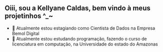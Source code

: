 ## Oiii, sou a Kellyane Caldas, bem vindo à meus projetinhos ^_~

- 🔭 Atualmente estou estagiando como Cientista de Dados na Empresa Bemol Digital
- 🌱 Atualmente estou estudando programação, fazendo o curso de licenciatura em computação, na Universidade do estado do Amazonas

